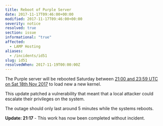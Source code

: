 ```yaml
---
title: Reboot of Purple Server
date: 2017-11-17T09:46:00+00:00
modified: 2017-11-17T09:46:00+00:00
severity: notice
resolved: true
section: issue
informational: "true"
affected:
  - LAMP Hosting
aliases:
  - /incidents/id51
slug: id51
resolvedWhen: 2017-11-19T00:00:00Z
---
```


The Purple server will be rebooted Saturday between [21:00 and 23:59 UTC on Sat 18th Nov 2017](https://www.timeanddate.com/worldclock/fixedtime.html?iso=20171118T21&ah=3) to load new a new kernel.

This update patched a vulnerability that meant that a local attacker could escalate their privileges on the system.

The outage should only last around 5 minutes while the systems reboots.

**Update: 21:17** -  This work has now been completed without incident.

